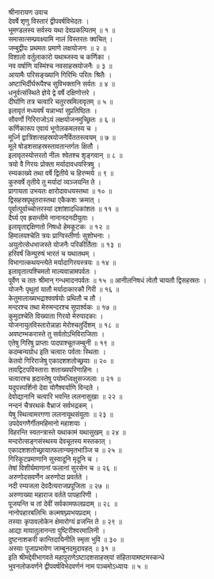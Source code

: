 श्रीनारायण उवाच  
देवर्षे शृणु विस्तारं द्वीपवर्षविभेदतः ।  
भूमण्डलस्य सर्वस्य यथा देवप्रकल्पितम् ॥ १ ॥  
समासात्सम्प्रवक्ष्यामि नालं विस्तरतः क्वचित् ।  
जम्बुद्वीपः प्रथमतः प्रमाणे लक्षयोजनः ॥ २ ॥  
विशालो वर्तुलाकारो यथाब्जस्य च कर्णिका ।  
नव वर्षाणि यस्मिंश्च नवसाहस्रयोजनैः ॥ ३ ॥  
आयामैः परिसङ्ख्यानि गिरिभिः परितः श्रितैः ।  
अष्टाभिर्दीर्घरूपैश्च सुविभक्तानि सर्वतः ॥ ४ ॥  
धनुर्वत्संस्थिते ज्ञेये द्वे वर्षे दक्षिणोत्तरे ।  
दीर्घाणि तत्र चत्वारि चतुरस्रमिलावृतम् ॥ ५ ॥  
इलावृतं मध्यवर्षं यन्नाभ्यां सुप्रतिष्ठितः ।  
सौवर्णो गिरिराजोऽयं लक्षयोजनमुच्छ्रितः ॥ ६ ॥  
कर्णिकारूप एवायं भूगोलकमलस्य च ।  
मूर्ध्नि द्वात्रिंशत्सहस्रयोजनैर्विततस्त्वयम् ॥ ७ ॥  
मूले षोडशसाहस्रस्तावतान्तर्गतः क्षितौ ।  
इलावृतस्योत्तरतो नीलः श्वेतश्च शृङ्गवान् ॥ ८ ॥  
त्रयो वै गिरयः प्रोक्ता मर्यादावधयस्त्रिषु ।  
रम्यकाख्ये तथा वर्षे द्वितीये च हिरण्मये ॥ ९ ॥  
कुरुवर्षे तृतीये तु मर्यादां व्यञ्जयन्ति ते ।  
प्रागायता उभयतः क्षारोदावधयस्तथा ॥ १० ॥  
द्विसहस्रपृथुतरास्तथा एकैकशः क्रमात् ।  
पूर्वात्पूर्वाच्चोत्तरस्यां दशांशादधिकांशतः ॥ ११ ॥  
दैर्घ्य एव ह्रसन्तीमे नानानदनदीयुताः ।  
इलावृताद्दक्षिणतो निषधो हेमकूटकः ॥ १२ ॥  
हिमालयश्चेति त्रयः प्राग्विस्तीर्णाः सुशोभनाः ।  
अयुतोत्सेधभाजस्ते योजनैः परिकीर्तिताः ॥ १३ ॥  
हरिवर्षं किम्पुरुषं भारतं च यथातथम् ।  
विभागात्कथयन्त्येते मर्यादागिरयस्त्रयः ॥ १४ ॥  
इलावृतात्पश्चिमतो माल्यवान्नामपर्वतः ।  
पूर्वेण च ततः श्रीमान् गन्धमादनपर्वतः ॥ १५ ॥
आनीलनिषधं त्वेतौ चायतौ द्विसहस्रतः ।  
योजनैः पृथुतां यातौ मर्यादाकारकौ गिरी ॥ १६ ॥  
केतुमालाख्यभद्राश्ववर्षयोः प्रथितौ च तौ ।  
मन्दरश्च तथा मेरुमन्दरश्च सुपार्श्वकः ॥ १७ ॥  
कुमुदश्चेति विख्याता गिरयो मेरुपादकाः ।  
योजनायुतविस्तारोन्नाहा मेरोश्चतुर्दिशम् ॥ १८ ॥  
अवष्टम्भकरास्ते तु सर्वतोऽभिविराजिताः ।  
एतेषु गिरिषु प्राप्ताः पादपाश्चूतजम्बुनी ॥ १९ ॥  
कदम्बन्यग्रोध इति चत्वारः पर्वताः स्थिताः ।  
केतवो गिरिराजेषु एकादशशतोच्छ्रयाः ॥ २० ॥  
तावद्विटपविस्ताराः शताख्यपरिणाहिनः ।  
चत्वारश्च ह्रदास्तेषु पयोमध्विक्षुसज्जलाः ॥ २१ ॥  
यदुपस्पर्शिनो देवा योगैश्वर्याणि विन्दते ।  
देवोद्यानानि चत्वारि भवन्ति ललनासुखाः ॥ २२ ॥  
नन्दनं चैत्ररथकं वैभ्राजं सर्वभद्रकम् ।  
येषु स्थित्वामरगणा ललनायूथसंयुताः ॥ २३ ॥  
उपदेवगणैर्गीतमहिमानो महाशयाः ।  
विहरन्ति स्वतन्त्रास्ते यथाकामं यथासुखम् ॥ २४ ॥  
मन्दरोत्सङ्गसंस्थस्य देवचूतस्य मस्तकात् ।  
एकादशशतोच्छ्रायात्फलान्यमृतभाञ्जि च ॥ २५ ॥  
गिरिकूटप्रमाणानि सुस्वादूनि मृदूनि च ।  
तेषां विशीर्यमाणानां फलानां सुरसेन च ॥ २६ ॥  
अरुणोदसवर्णेन अरुणोदा प्रवर्तते ।  
नदी रम्यजला देवदैत्यराजप्रपूजिता ॥ २७ ॥  
अरुणाख्या महाराज वर्तते पापहारिणी ।  
पूजयन्ति च तां देवीं सर्वकामफलप्रदाम् ॥ २८ ॥  
नानोपहारबलिभिः कल्मषघ्न्यभयप्रदाम् ।  
तस्याः कृपावलोकेन क्षेमारोग्यं व्रजन्ति ते ॥ २९ ॥  
आद्या मायातुलानन्ता पुष्टिरीश्वरमालिनी ।  
दुष्टनाशकरी कान्तिदायिनीति स्मृता भुवि ॥ ३० ॥  
अस्याः पूजाप्रभावेण जाम्बूनदमुदावहत् ॥ ३१ ॥  
इति श्रीमद्देवीभागवते महापुराणेऽष्टादशसाहस्र्यां संहितायामष्टमस्कन्धे  
भुवनलोकवर्णने द्वीपवर्षविभेदवर्णनं नाम पञ्चमोऽध्यायः ॥ ५ ॥
